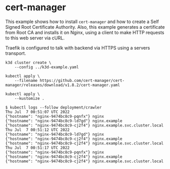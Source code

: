 # cert-manager

This example shows how to install `cert-manager` and how to create a Self Signed
Root Certificate Authority. Also, this example generates a certificate from Root
CA and installs it on Nginx, using a client to make HTTP requests to this web
server via cURL.

Traefik is configured to talk with backend via HTTPS using a servers transport.

```
k3d cluster create \
    --config ../k3d-example.yaml

kubectl apply \
    --filename https://github.com/cert-manager/cert-manager/releases/download/v1.8.2/cert-manager.yaml

kubectl apply \
    --kustomize .
```

```console
$ kubectl logs --follow deployment/crawler
Thu Jul  7 00:51:07 UTC 2022
{"hostname": "nginx-9474bc8c9-pqnfx"} nginx
{"hostname": "nginx-9474bc8c9-ld7gd"} nginx.example
{"hostname": "nginx-9474bc8c9-cj2f4"} nginx.example.svc.cluster.local
Thu Jul  7 00:51:12 UTC 2022
{"hostname": "nginx-9474bc8c9-ld7gd"} nginx
{"hostname": "nginx-9474bc8c9-cj2f4"} nginx.example
{"hostname": "nginx-9474bc8c9-cj2f4"} nginx.example.svc.cluster.local
Thu Jul  7 00:51:17 UTC 2022
{"hostname": "nginx-9474bc8c9-pqnfx"} nginx
{"hostname": "nginx-9474bc8c9-cj2f4"} nginx.example
{"hostname": "nginx-9474bc8c9-cj2f4"} nginx.example.svc.cluster.local
```
